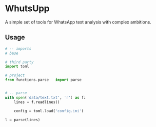 # WhutsUpp 
A simple set of tools for WhatsApp text analysis with complex ambitions.

## Usage

``` python
# -- imports
# base

# third party 
import toml

# project
from functions.parse   import parse 


# -- parse
with open('data/text.txt', 'r') as f:
    lines = f.readlines()

    config = toml.load('config.ini')
    
l = parse(lines)
```
